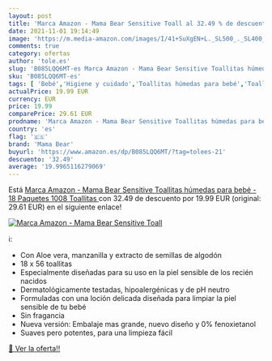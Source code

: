 ```yaml
---
layout: post
title: 'Marca Amazon - Mama Bear Sensitive Toall al 32.49 % de descuento'
date: 2021-11-01 19:14:49
image: 'https://m.media-amazon.com/images/I/41+SuXgEN+L._SL500_._SL400_.jpg'
comments: true
category: ofertas
author: 'tole.es'
slug: 'B085LQQ6MT-es Marca Amazon - Mama Bear Sensitive Toallitas húmedas para...'
sku: 'B085LQQ6MT-es'
tags: [ 'Bebé','Higiene y cuidado','Toallitas húmedas para bebé','Toallitas y accesorios para bebé','bear','bebé','mama','mama bear', ]
actualPrice: 19.99 EUR
currency: EUR
price: 19.99
comparePrice: 29.61 EUR
prodname: 'Marca Amazon - Mama Bear Sensitive Toallitas húmedas para bebé - 18 Paquetes  1008 Toallitas '
country: 'es'
flag: '🇪🇸'
brand: 'Mama Bear'
buyurl: 'https://www.amazon.es/dp/B085LQQ6MT/?tag=tolees-21'
descuento: '32.49'
average: '19.9965116279069'
---
```


Está [Marca Amazon - Mama Bear Sensitive Toallitas húmedas para bebé - 18 Paquetes  1008 Toallitas ](https://www.amazon.es/dp/B085LQQ6MT/?tag=tolees-21) con 32.49 de descuento por 19.99 EUR (original: 29.61 EUR) en el siguiente enlace!

[![Marca Amazon - Mama Bear Sensitive Toall](https://m.media-amazon.com/images/I/41+SuXgEN+L._SL500_._SL400_.jpg)](https://www.amazon.es/dp/B085LQQ6MT/?tag=tolees-21)

ℹ️:

- Con Aloe vera, manzanilla y extracto de semillas de algodón
- 18 x 56 toallitas
- Especialmente diseñadas para su uso en la piel sensible de los recién nacidos
- Dermatológicamente testadas, hipoalergénicas y de pH neutro
- Formuladas con una loción delicada diseñada para limpiar la piel sensible de tu bebé
- Sin fragancia
- Nueva versión: Embalaje mas grande, nuevo diseño y 0% fenoxietanol
- Suaves pero potentes, para una limpieza fácil

[🛒 Ver la oferta!!](https://www.amazon.es/dp/B085LQQ6MT/?tag=tolees-21)
